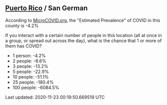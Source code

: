 
## [Puerto Rico](/united-states/puerto-rico) / San German

According to [MicroCOVID.org](http://microcovid.org),
the "Estimated Prevalence" of COVID in this county is -4.2%

If you interact with a certain number of people in this location
(all at once in a group, or spread out across the day), what is the chance that
1 or more of them has COVID?

- 1 person: -4.2%
- 2 people: -8.6%
- 3 people: -13.2%
- 5 people: -22.9%
- 10 people: -51.1%
- 25 people: -180.4%
- 100 people: -6084.5%

Last updated: 2020-11-23 00:19:50.669519 UTC
